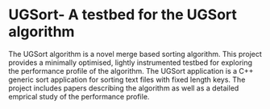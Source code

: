 # UGSort- A testbed for the UGSort algorithm
The UGSort algorithm is a novel merge based sorting algorithm. This project provides a minimally optimised, lightly instrumented testbed for 
exploring the performance profile of the algorithm.
The UGSort application is a C++ generic sort application for sorting text files with fixed length keys.
The project includes papers describing the algorithm as well as a detailed emprical study of the performance profile.
